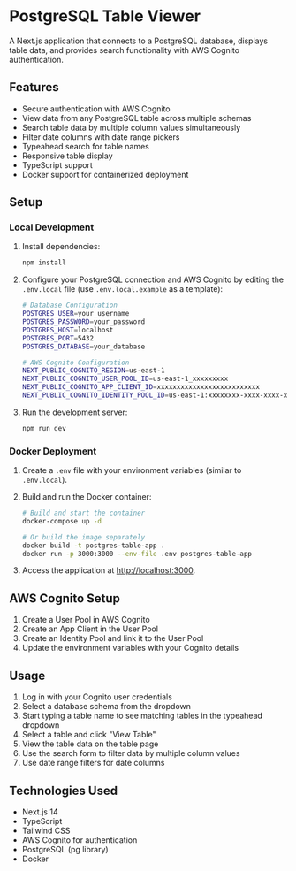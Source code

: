 # PostgreSQL Table Viewer

A Next.js application that connects to a PostgreSQL database, displays table data, and provides search functionality with AWS Cognito authentication.

## Features

- Secure authentication with AWS Cognito
- View data from any PostgreSQL table across multiple schemas
- Search table data by multiple column values simultaneously
- Filter date columns with date range pickers
- Typeahead search for table names
- Responsive table display
- TypeScript support
- Docker support for containerized deployment

## Setup

### Local Development

1. Install dependencies:

    ```bash
    npm install
    ```

2. Configure your PostgreSQL connection and AWS Cognito by editing the `.env.local` file (use `.env.local.example` as a template):

    ``` bash
    # Database Configuration
    POSTGRES_USER=your_username
    POSTGRES_PASSWORD=your_password
    POSTGRES_HOST=localhost
    POSTGRES_PORT=5432
    POSTGRES_DATABASE=your_database

    # AWS Cognito Configuration
    NEXT_PUBLIC_COGNITO_REGION=us-east-1
    NEXT_PUBLIC_COGNITO_USER_POOL_ID=us-east-1_xxxxxxxxx
    NEXT_PUBLIC_COGNITO_APP_CLIENT_ID=xxxxxxxxxxxxxxxxxxxxxxxxxx
    NEXT_PUBLIC_COGNITO_IDENTITY_POOL_ID=us-east-1:xxxxxxxx-xxxx-xxxx-xxxx-xxxxxxxxxxxx
    ```

3. Run the development server:

    ```bash
    npm run dev
    ```

### Docker Deployment

1. Create a `.env` file with your environment variables (similar to `.env.local`).

2. Build and run the Docker container:

    ```bash
    # Build and start the container
    docker-compose up -d

    # Or build the image separately
    docker build -t postgres-table-app .
    docker run -p 3000:3000 --env-file .env postgres-table-app
    ```

3. Access the application at [http://localhost:3000](http://localhost:3000).

## AWS Cognito Setup

1. Create a User Pool in AWS Cognito
2. Create an App Client in the User Pool
3. Create an Identity Pool and link it to the User Pool
4. Update the environment variables with your Cognito details

## Usage

1. Log in with your Cognito user credentials
2. Select a database schema from the dropdown
3. Start typing a table name to see matching tables in the typeahead dropdown
4. Select a table and click "View Table"
5. View the table data on the table page
6. Use the search form to filter data by multiple column values
7. Use date range filters for date columns

## Technologies Used

- Next.js 14
- TypeScript
- Tailwind CSS
- AWS Cognito for authentication
- PostgreSQL (pg library)
- Docker

